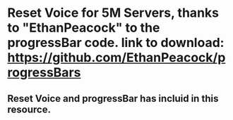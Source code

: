 # Reset Voice for 5M Servers, thanks to "EthanPeacock" to the progressBar code. link to download: https://github.com/EthanPeacock/progressBars

## Reset Voice and progressBar has incluid in this resource.